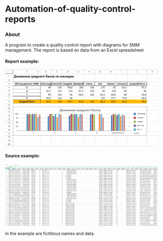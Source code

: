 # Automation-of-quality-control-reports
### About
A program to create a quality control report with diagrams for SMM management. The report is based on data from an Excel spreadsheet

#### Report example:
<div align="center">
  <img src="https://github.com/MBelinskaya/Automation-of-quality-control-reports/blob/main/report%20example.JPG" width="700"/>
</div>

#### Source example:
<div align="center">
  <img src="https://github.com/MBelinskaya/Automation-of-quality-control-reports/blob/main/source_example.JPG" width="700"/>
</div>

In the example are fictitious names and data.
